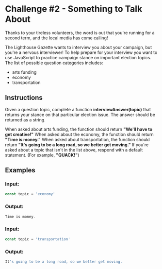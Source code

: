 # Challenge #2 - Something to Talk About

Thanks to your tireless volunteers, the word is out that you're running for a second term, and the local media has come calling!

The Lighthouse Gazette wants to interview you about your campaign, but you're a nervous interviewer! To help prepare for your interview you want to use JavaScript to practice campaign stance on important election topics. The list of possible question categories includes:

* arts funding
* economy
* transportation

## Instructions
Given a question topic, complete a function **interviewAnswer(topic)** that returns your stance on that particular election issue. The answer should be returned as a string.

When asked about arts funding, the function should return **"We'll have to get creative!"**
When asked about the economy, the function should return **"Time is money."**
When asked about transportation, the function should return **"It's going to be a long road, so we better get moving."**
If you're asked about a topic that isn't in the list above, respond with a default statement. (For example, **"QUACK!"**)

## Examples
### Input:
```javascript
const topic = 'economy'
```
### Output:
```javascript
Time is money.
```
### Input:
```javascript
const topic = 'transportation'
```
### Output:
```javascript
It's going to be a long road, so we better get moving.
```
